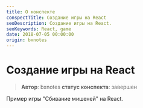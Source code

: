 ```yaml
---
title: О конспекте
conspectTitle: Создание игры на React
seoDescription: Создание игры на React.
seoKeywords: React, game
date: 2018-07-05 00:00:00
origin: bxnotes
---
```

# Создание игры на React

> **Автор**: bxnotes
> **статус конспекта**: завершен

Пример игры "Сбивание мишеней" на React.